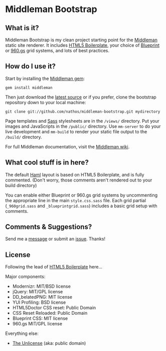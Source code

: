 Middleman Bootstrap
===================

What is it?
-----------

Middleman Bootstrap is my clean project starting point for the [Middleman](http://middlemanapp.com/) static site renderer. It includes [HTML5 Boilerplate](http://html5boilerplate.com/), your choice of [Blueprint](http://www.blueprintcss.org/tests/parts/grid.html) or [960.gs](http://960.gs/) grid systems, and lots of best practices.


How do I use it?
----------------

Start by installing the [Middleman gem](http://rubygems.org/gems/middleman):

```
gem install middleman
```

Then just download the [latest source](https://github.com/nathos/middleman-bootstrap/archives/master) or if you prefer, clone the bootstrap repository down to your local machine:

```
git clone git://github.com/nathos/middleman-bootstrap.git mydirectory
```

Page templates and [Sass](http://sass-lang.com/) stylesheets are in the ```/views/``` directory. Put your images and JavaScripts in the ```/public/``` directory. Use ```mm-server``` to do your live development and ```mm-build``` to render your static file output to the ```/build/``` directory. 

For full Middleman documentation, visit the [Middleman wiki](https://github.com/tdreyno/middleman/wiki).


What cool stuff is in here?
---------------------------

The default [Haml](http://haml-lang.com/) layout is based on HTML5 Boilerplate, and is fully commented. (Don't worry, those comments aren't rendered out to your build directory)

You can enable either Blueprint or 960.gs grid systems by uncommenting the appropriate line in the main ```style.css.sass``` file. Each grid partial (```_960grid.sass``` and ```_blueprintgrid.sass```) includes a basic grid setup with comments.


Comments & Suggestions?
-----------------------

Send me a [message](https://github.com/nathos) or submit an [issue](https://github.com/nathos/middleman-bootstrap/issues). Thanks!


License
-------

Following the lead of [HTML5 Boilerplate](https://github.com/paulirish/html5-boilerplate) here...

Major components:

* Modernizr: MIT/BSD license
* jQuery: MIT/GPL license
* DD_belatedPNG: MIT license
* YUI Profiling: BSD license
* HTML5Doctor CSS reset: Public Domain
* CSS Reset Reloaded: Public Domain
* Blueprint CSS: MIT license
* 960.gs MIT/GPL license

Everything else:

* [The Unlicense](http://unlicense.org/) (aka: public domain)